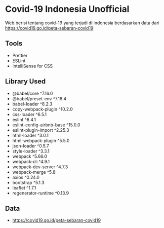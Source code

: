 # Covid-19 Indonesia Unofficial

Web berisi tentang covid-19 yang terjadi di indonesia berdasarkan data dari https://covid19.go.id/peta-sebaran-covid19

## Tools
- Prettier
- ESLint
- IntelliSense for CSS

## Library Used
- @babel/core ^7.16.0
- @babel/preset-env ^7.16.4
- babel-loader ^8.2.3
- copy-webpack-plugin ^10.2.0
- css-loader ^6.5.1
- eslint ^8.4.1
- eslint-config-airbnb-base ^15.0.0
- eslint-plugin-import ^2.25.3
- html-loader ^3.0.1
- html-webpack-plugin ^5.5.0
- json-loader ^0.5.7
- style-loader ^3.3.1
- webpack ^5.66.0
- webpack-cli ^4.9.1
- webpack-dev-server ^4.7.3
- webpack-merge ^5.8
- axios ^0.24.0
- bootstrap ^5.1.3
- leaflet ^1.7.1
- regenerator-runtime ^0.13.9

## Data
- https://covid19.go.id/peta-sebaran-covid19
